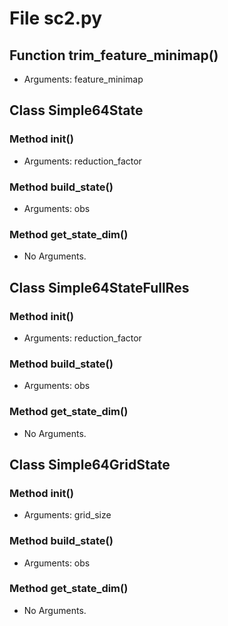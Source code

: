 # File sc2.py

## Function trim_feature_minimap()

- Arguments: feature_minimap

## Class Simple64State

### Method __init__()

- Arguments: reduction_factor

### Method build_state()

- Arguments: obs

### Method get_state_dim()

- No Arguments.

## Class Simple64StateFullRes

### Method __init__()

- Arguments: reduction_factor

### Method build_state()

- Arguments: obs

### Method get_state_dim()

- No Arguments.

## Class Simple64GridState

### Method __init__()

- Arguments: grid_size

### Method build_state()

- Arguments: obs

### Method get_state_dim()

- No Arguments.
